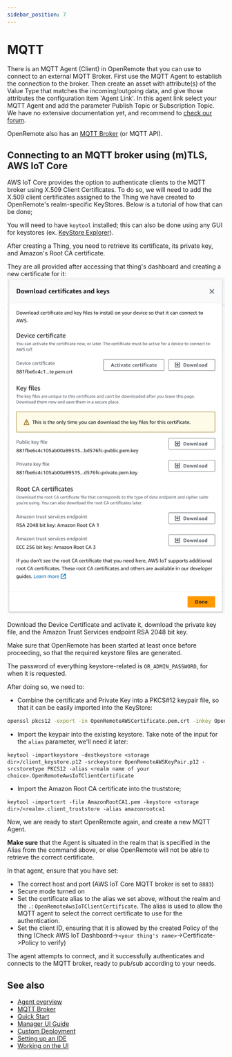 ```yaml
---
sidebar_position: 7
---
```


# MQTT

There is an MQTT Agent (Client) in OpenRemote that you can use to connect to an external MQTT Broker. First use the MQTT
Agent to establish the connection to the broker. Then create an asset with attribute(s) of the Value Type that matches
the incoming/outgoing data, and give those attributes the configuration item 'Agent Link'. In this agent link select
your MQTT Agent and add the parameter Publish Topic or Subscription Topic. We have no extensive documentation yet, 
and recommend to [check our forum](https://forum.openremote.io/t/mqtt-agents-publish-subscription/985). 

OpenRemote also has an [MQTT Broker](../manager-apis/manager-apis.md#mqtt-api-mqtt-broker) (or MQTT API). 

## Connecting to an MQTT broker using (m)TLS, AWS IoT Core

AWS IoT Core provides the option to authenticate clients to the MQTT broker using X.509 Client Certificates. To do so,
we will need to add the X.509 client certificates assigned to the Thing we have created to OpenRemote's realm-specific
KeyStores. Below is a tutorial of how that can be done;

You will need to have `keytool` installed; this can also be done using any GUI for keystores (ex. [KeyStore Explorer](https://github.com/kaikramer/keystore-explorer)).

After creating a Thing, you need to retrieve its certificate, its private key, and Amazon's Root CA certificate.

They are all provided after accessing that thing's dashboard and creating a new certificate for it: ![img.png](img/aws-iot-mqtt-broker-download-links.png)

Download the Device Certificate and activate it, download the private key file, and the Amazon Trust Services endpoint RSA 2048 bit key.

Make sure that OpenRemote has been started at least once before proceeding, so that the required keystore files are generated.

The password of everything keystore-related is ``OR_ADMIN_PASSWORD``, for when it is requested.

After doing so, we need to:
- Combine the certificate and Private Key into a PKCS#12 keypair file, so that it can be easily imported into the KeyStore:
```bash 
openssl pkcs12 -export -in OpenRemoteAWSCertificate.pem.crt -inkey OpenRemoteAWSPrivate.key -out OpenRemoteAWSKeyPair.p12 -name openremoteagent
```
- Import the keypair into the existing keystore. Take note of the input for the `alias` parameter, we'll need it later:
```shell
keytool -importkeystore -destkeystore <storage dir>/client_keystore.p12 -srckeystore OpenRemoteAWSKeyPair.p12 -srcstoretype PKCS12 -alias <realm name of your choice>.OpenRemoteAwsIoTClientCertificate
```
- Import the Amazon Root CA certificate into the truststore;
```shell
keytool -importcert -file AmazonRootCA1.pem -keystore <storage dir>/<realm>.client_truststore -alias amazonrootca1
```

Now, we are ready to start OpenRemote again, and create a new MQTT Agent.

**Make sure** that the Agent is situated in the realm that is specified in the Alias from the command above, or else OpenRemote will not be able to retrieve the correct certificate.

In that agent, ensure that you have set:
- The correct host and port (AWS IoT Core MQTT broker is set to `8883`)
- Secure mode turned on
- Set the certificate alias to the alias we set above, without the realm and the `.`: `OpenRemoteAwsIoTClientCertificate`. The alias is used to allow the MQTT agent to select the correct certificate to use for the authentication. 
- Set the client ID, ensuring that it is allowed by the created Policy of the thing (Check AWS IoT Dashboard->`<your thing's name>`->Certificate->Policy to verify)

The agent attempts to connect, and it successfully authenticates and connects to the MQTT broker, ready to pub/sub according to your needs.

## See also

- [Agent overview](overview.md)
- [MQTT Broker](../manager-apis/manager-apis.md#mqtt-api-mqtt-broker)
- [Quick Start](https://github.com/openremote/openremote/blob/master/README.md)
- [Manager UI Guide](../manager-ui/manager-ui.md)
- [Custom Deployment](../deploying/custom-deployment.md)
- [Setting up an IDE](../../developer-guide/setting-up-an-ide.md)
- [Working on the UI](../../developer-guide/working-on-ui-and-apps.md)
